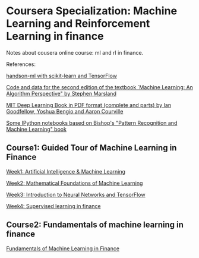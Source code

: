 # Coursera Specialization: Machine Learning and Reinforcement Learning in finance
Notes about cousera online course: ml and rl in finance.

References:

[handson-ml with scikit-learn and TensorFlow](https://github.com/ageron/handson-ml)

[Code and data for the second edition of the textbook `Machine Learning: An Algorithm Perspective" by Stephen Marsland](https://github.com/alexsosn/MarslandMLAlgo)

[MIT Deep Learning Book in PDF format (complete and parts) by Ian Goodfellow, Yoshua Bengio and Aaron Courville](https://github.com/janishar/mit-deep-learning-book-pdf)

[Some IPython notebooks based on Bishop's "Pattern Recognition and Machine Learning" book](https://github.com/jamt9000/prml)

## Course1: Guided Tour of Machine Learning in Finance
[Week1: Artificial Intelligence & Machine Learning](https://github.com/SuperSaiki/Coursera-Machine-Learning-and-Reinforcement-Learning-in-Finance/blob/master/1.1%20Artificial%20Intelligence%20%26%20Machine%20Learning.md)

[Week2: Mathematical Foundations of Machine Learning](https://github.com/SuperSaiki/Coursera-Machine-Learning-and-Reinforcement-Learning-in-Finance/blob/master/1.2%20Mathematical%20Foundations%20of%20Machine%20Learning.md)

[Week3:  Introduction to Neural Networks and TensorFlow](https://github.com/SuperSaiki/Coursera-Machine-Learning-and-Reinforcement-Learning-in-Finance/blob/master/1.3%20Introduction%20to%20Supervised%20Learning.md)

[Week4:  Supervised learning in finance](https://github.com/SuperSaiki/Coursera-Machine-Learning-and-Reinforcement-Learning-in-Finance/blob/master/1.4%20Supervised%20Learning%20in%20Finance.md)

## Course2: Fundamentals of machine learning in finance
[Fundamentals of Machine Learning in Finance](https://github.com/SuperSaiki/FundamentalsofMachineLearninginFinance)
